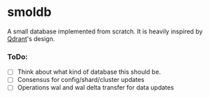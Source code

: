 # smoldb

A small database implemented from scratch. It is heavily inspired by [Qdrant](https://github.com/qdrant/qdrant)'s design.

### ToDo:
- [ ] Think about what kind of database this should be.
- [ ] Consensus for config/shard/cluster updates
- [ ] Operations wal and wal delta transfer for data updates
